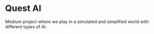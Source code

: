 # Quest AI

Medium project where we play in a simulated and simplified world with different types of AI.

